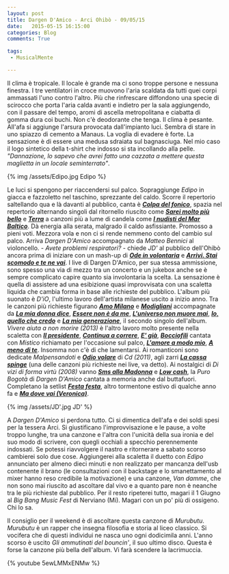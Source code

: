```yaml
---
layout: post
title: Dargen D'Amico - Arci Ohibò - 09/05/15
date:   2015-05-15 16:15:00
categories: Blog
comments: True

tags:
 - MusicalMente

---
```


Il clima è tropicale. Il locale è grande ma ci sono troppe persone e nessuna finestra. I tre ventilatori in croce muovono l'aria scaldata da tutti quei corpi ammassati l'uno contro l'altro. Più che rinfrescare diffondono una specie di scirocco che porta l'aria calda avanti e indietro per la sala aggiungendo, con il passare del tempo, aromi di ascella metropolitana e ciabatta di gomma dura coi buchi. Non c'è deodorante che tenga. Il clima è pesante. All'afa si aggiunge l'arsura provocata dall'impianto luci. Sembra di stare in uno spiazzo di cemento a Manaus. La voglia di evadere è forte. La sensazione è di essere una medusa sdraiata sul bagnasciuga. Nel mio caso il logo sintetico della t-shirt che indosso si sta incollando alla pelle. *"Dannazione, lo sapevo che avrei fatto una cazzata a mettere questa maglietta in un locale seminterrato"*.

{% img /assets/Edipo.jpg Edipo %}

Le luci si spengono per riaccendersi sul palco. Sopraggiunge *Edipo* in giacca e fazzoletto nel taschino, sprezzante del caldo. Scorre il repertorio saltellando qua e là davanti al pubblico, canta è **[*Colpa del fonico*](https://youtu.be/ncb2OiCGqlc)**, spazia nel repertorio alternando singoli dal ritornello riuscito come **[*Sarei molto più bello*](https://youtu.be/m0XJianXNPU)** e **[*Terra*](https://youtu.be/iWFnuxPAgLM)** a canzoni più a lume di candela come **[*I nudisti del Mar Baltico*](https://youtu.be/jRgAMOEUWlw)**. Dà energia alla serata, malgrado il caldo asfissiante. Promosso a pieni voti.
Mezzora vola e non ci si rende nemmeno conto del cambio sul palco. Arriva *Dargen D'Amico* accompagnato da *Matteo Bennici* al violoncello. 
*- Avete problemi respiratori? -* chiede *JD'* al pubblico dell'Ohibò ancora prima di iniziare con un mash-up di **[*Ode in volontaria*](https://www.youtube.com/watch?v=HS3CN5uJtL4)** e **[*Arrivi. Stai scomodo e te ne vai*](https://www.youtube.com/watch?v=LDhT0kHO-NM)**. I live di Dargen D'Amico, per sua stessa ammissione, sono spesso una via di mezzo tra un concerto e un jukebox anche se è sempre complicato capire quanto sia involontaria la scelta. La sensazione è quella di assistere ad una esibizione quasi improvvisata con una scaletta liquida che cambia forma in base alle richieste del pubblico. 
L'album più suonato è *D'iO*, l'ultimo lavoro dell'artista milanese uscito a inizio anno. Tra le canzoni più richieste figurano **[*Amo Milano*](https://youtu.be/a3Vp432vm8Q)** e **[*Modigliani*](https://youtu.be/vH1OxKR_Hvo)** accompagnate da **[*La mia donna dice*](https://youtu.be/UVctuGcw3H4)**, 
**[*Essere non è da me*](https://youtu.be/16eodsUD6-4)**, **[*L'universo non muore mai*](https://youtu.be/0VivA-ftwVk)**, 
**[*Io, quello che credo*](https://www.youtube.com/watch?v=0xKtyQIir0M)** e **[*La mia generazione*](https://youtu.be/bM-oI-xkYLw)**, il secondo singolo dell'album. *Vivere aiuta a non morire (2013)* è l'altro lavoro molto presente nella scaletta con **[*Il presidente*](https://www.youtube.com/watch?v=CPstOANlxTA)**, **[*Continua a correre*](https://www.youtube.com/watch?v=Rv1FnbSAduI)**, **[*E' già*](https://www.youtube.com/watch?v=0h4_sHzZKHs)**, **[*Bocciofili*](https://www.youtube.com/watch?v=Sk51TwpUtb4)** cantata con *Mistico* richiamato per l'occasione sul palco, **[*L'amore a modo mio*](https://www.youtube.com/watch?v=dNAf2n0VGqU)**, **[*A meno di te*](https://www.youtube.com/watch?v=HcMPanlAMik)**. Insomma non c'è di che lamentarsi. Ai romanticoni sono dedicate *Malpensandoti* e **[*Odio volare*](https://www.youtube.com/watch?v=i5ccZCwxLcA)** di *Cd (2011)*, agli zarri **[*La cassa spinge*](https://www.youtube.com/watch?v=mpJ0PtRIrZY)** (una delle canzoni più richieste nei live, va detto). Ai nostalgici di *Di vizi di forma virtù (2008)* vanno **[*Sms alla Madonna*](https://www.youtube.com/watch?v=7oYJGmhYraM)** e **[*Low cash*](https://www.youtube.com/watch?v=kpvkM_hG5nw)**, la *Puro Bogotà* di *Dargen D'Amico* cantata a memoria anche dal buttafuori. Completano la setlist **[*Festa festa*](https://www.youtube.com/watch?v=d5NTPDG7Js0)**, altro tormentone estivo di qualche anno fa e **[*Ma dove vai (Veronica)*](https://www.youtube.com/watch?v=niy3tg1p-7c)**. 

{% img /assets/JD'.jpg JD' %}

A *Dargen D'Amico* si perdona tutto. Ci si dimentica dell'afa e dei soldi spesi per la tessera Arci. Si giustificano l'improvvisazione e le pause, a volte troppo lunghe, tra una canzone e l'altra con l'unicità della sua ironia e del suo modo di scrivere, con quegli occhiali a specchio perennemente indossati. Se potessi riavvolgere il nastro e ritornerare a sabato scorso cambierei solo due cose. Aggiungerei alla scaletta il duetto con *Edipo* annunciato per almeno dieci minuti e non realizzato per mancanza dell'usb contenente il brano (le consultazioni con il backstage e lo smanettamento al mixer hanno reso credibile la motivazione) e una canzone, *Van damme*, che non sono mai riuscito ad ascoltare dal vivo e a quanto pare non è neanche tra le più richieste dal pubblico. Per il resto ripeterei tutto, magari il 1 Giugno al *Big Bang Music Fest* di Nerviano (Mi). Magari con un po' più di ossigeno. Chi lo sa.

Il consiglio per il weekend è di ascoltare questa canzone di *Murubutu*. *Murubutu* è un rapper che insegna filosofia e storia al liceo classico. Si vocifera che di questi individui ne nasca uno ogni dodicimila anni. L'anno scorso è uscito *Gli ammutinati del bouncin'*, il suo ultimo disco. Questa è forse la canzone più bella dell'album. Vi farà scendere la lacrimuccia. 

{% youtube 5ewLMMxENMw %} 



